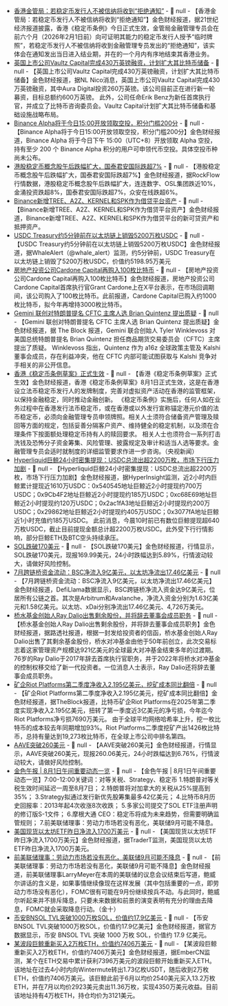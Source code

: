 - [香港金管局：若稳定币发行人不被信纳将收到“拒绝通知”](https://www.21jingji.com/article/20250801/herald/53be4c663f29352ac302ae38424d940f.html) - 📰 null - 【香港金管局：若稳定币发行人不被信纳将收到“拒绝通知”】金色财经报道，据21世纪经济报道披露，香港《稳定币条例》今日正式生效，金管局金融管理专员会在前六个月（2026年2月1日前）向可证明其能力的稳定币发行人授予“临时牌照”，若稳定币发行人不被信纳将收到金融管理专员发出的“拒绝通知”，该实体会在通知发出当日进入结业期，并在的一个月内有序地结束其香港业务。
- [英国上市公司Vaultz Capital完成430万英镑融资，计划扩大其比特币储备](https://x.com/btcNLNico/status/1951163070358630512) - 📰 null - 【英国上市公司Vaultz Capital完成430万英镑融资，计划扩大其比特币储备】金色财经报道，据NL Nico消息，英国上市公司Vaultz Capital完成430万英镑融资，其中Aura Digital投资260万英镑。该公司目前正在进行新一轮募资，目标总额约600万英镑。 
此外，公司任命Erik Benz为新任首席执行官，并成立了比特币咨询委员会。Vaultz Capital计划扩大其比特币储备和基础设施战略布局。
- [Binance Alpha将于今日15:00开放领取空投，积分门槛200分]() - 📰 null - 【Binance Alpha将于今日15:00开放领取空投，积分门槛200分】金色财经报道，Binance Alpha 将于今日下午 15:00（UTC+8）开放领取 Alpha 空投，持有至少 200 个 Binance Alpha 积分的用户可申领代币空投。具体空投币种尚未公布。
- [港股稳定币概念股午后跌幅扩大，国泰君安国际跌超7%]() - 📰 null - 【港股稳定币概念股午后跌幅扩大，国泰君安国际跌超7%】金色财经报道，据RockFlow行情数据，港股稳定币概念股午后跌幅扩大，连连数字、OSL集团跌近10%，金涌投资跌超8%，国泰君安国际跌超7%，众安在线跌超6%。
- [Binance新增TREE、A2Z、KERNEL和SPK作为借贷平台资产]() - 📰 null - 【Binance新增TREE、A2Z、KERNEL和SPK作为借贷平台资产】金色财经报道，Binance新增TREE、A2Z、KERNEL和SPK作为借贷平台的新可贷资产和抵押资产。
- [USDC Treasury约5分钟前在以太坊链上销毁5200万枚USDC]() - 📰 null - 【USDC Treasury约5分钟前在以太坊链上销毁5200万枚USDC】金色财经报道，据WhaleAlert（@whale_alert）监测，约5分钟前，USDC Treasury在以太坊链上销毁了5200万枚USDC，价值约5198.95万美元
- [房地产投资公司Cardone Capital再购入100枚比特币](https://x.com/GrantCardone/status/1951115584688492745) - 📰 null - 【房地产投资公司Cardone Capital再购入100枚比特币】金色财经报道，房地产投资公司Cardone Capital首席执行官Grant Cardone上在X平台表示，在市场回调期间，该公司购入了100枚比特币。此前报道，Cardone Capital已购入约1000枚比特币，拟今年再增持3000枚比特币。
- [Gemini 联创对特朗普提名 CFTC 主席人选 Brian Quintenz 提出质疑](https://www.theblock.co/post/365172/tyler-winklevoss-has-serious-concerns-over-trumps-pick-to-lead-the-cftc-brian-quintenz) - 📰 null - 【Gemini 联创对特朗普提名 CFTC 主席人选 Brian Quintenz 提出质疑】金色财经报道，据 The Block 报道，Gemini 联合创始人 Tyler Winklevoss 对美国总统特朗普提名 Brian Quintenz 担任商品期货交易委员会（CFTC）主席提出了质疑。 
Winklevoss 指出，Quintenz 作为 a16z 全球政策主管及 Kalshi 董事会成员，存在利益冲突，他在 CFTC 内部可能试图获取与 Kalshi 竞争对手相关的非公开信息。
- [香港《稳定币条例草案》正式生效]() - 📰 null - 【香港《稳定币条例草案》正式生效】金色财经报道，香港《稳定币条例草案》8月1日正式生效，这是在香港设立法币稳定币发行人的发牌制度，完善对虚拟资产活动在香港的监管框架，以保持金融稳定，同时推动金融创新。 
《稳定币条例》实施后，任何人如在业务过程中在香港发行法币稳定币，或在香港或以外发行宣称锚定港元价值的法币稳定币，必须向金融管理专员申领牌照。相关人士须符合储备资产管理及赎回等方面的规定，包括妥善分隔客户资产、维持健全的稳定机制，以及须在合理条件下按面额处理稳定币持有人的赎回要求。 
相关人士也须符合一系列打击洗钱及恐怖分子资金筹集、风险管理、披露规定及审计和适当人选等要求。金融管理专员会适时就制度的详细监管要求作进一步咨询。（央视新闻）
- [Hyperliquid巨鲸24小时密集提现：USDC总流出超2200万枚，市场下行压力加剧]() - 📰 null - 【Hyperliquid巨鲸24小时密集提现：USDC总流出超2200万枚，市场下行压力加剧】金色财经报道，据HyperInsight监测，近2小时内巨鲸累计提现近1610万USDC：0x540545地址巨鲸近2小时提现约700万USDC；0x9Cb4F2地址巨鲸近2小时提现约185万USDC；0xc68E69地址巨鲸近2小时提现约120万USDC；0x2ac1fA3地址巨鲸近2小时提现约200万USDC；0x29862地址巨鲸近2小时提现约405万USDC；0x3077fA地址巨鲸近1小时充值约185万USDC。 
此前消息，今晨10时前已有数位巨鲸提现超640万枚USDC，截止目前提现金额总计超2200万枚USDC。此外受下行行情影响，部分巨鲸ETH及BTC空头持续承压。
- [SOL跌破170美元]() - 📰 null - 【SOL跌破170美元】金色财经报道，行情显示，SOL跌破170美元，现报169.99美元，24小时跌幅达到5.89%，行情波动较大，请做好风险控制。
- [7月跨链桥资金流动：BSC净流入9亿美元，以太坊净流出17.46亿美元]() - 📰 null - 【7月跨链桥资金流动：BSC净流入9亿美元，以太坊净流出17.46亿美元】金色财经报道，DefiLlama数据显示，BSC跨链桥净流入资金达9亿美元，位居所有公链之首。其次是Arbitrum和Avalanche，净流入资金分别为1.63亿美元和1.58亿美元。以太坊、xDai分别净流出17.46亿美元、4,726万美元。
- [桥水基金创始人Ray Dalio出售剩余股份，并将辞去董事会成员职务]() - 📰 null - 【桥水基金创始人Ray Dalio出售剩余股份，并将辞去董事会成员职务】金色财经报道，据路透社报道，根据一封发给投资者的信函，桥水基金创始人Ray Dalio出售了其剩余基金股份，桥水对冲基金由他于50年前创立，此次交易标志着这家管理资产规模达921亿美元的全球最大对冲基金结束多年的过渡期。 
76岁的Ray Dalio于2017年辞去首席执行官职务，并于2022年将桥水对冲基金的控制权移交给了新一代投资者。一位消息人士表示，Ray Dalio还将辞去董事会成员职务。
- [矿企Riot Platforms第二季度净收入2.195亿美元，挖矿成本同比翻倍](https://www.theblock.co/post/365149/riot-platforms-posts-net-profit-in-q2-as-cost-to-mine-bitcoin-doubles-year-over-year) - 📰 null - 【矿企Riot Platforms第二季度净收入2.195亿美元，挖矿成本同比翻倍】金色财经报道，据TheBlock报道，比特币矿企Riot Platforms在2025年第二季度实现净收入2.195亿美元，扭转了第一季度近3亿美元的净亏损，今年迄今Riot Platforms净亏损7690万美元。 
由于全球平均网络哈希率上升，挖一枚比特币的成本较去年同期增加93%。Riot Platforms二季度挖矿产出1426枚比特币，总持有量达到19,273枚比特币，在全球上市公司中排名第四。
- [AAVE突破260美元]() - 📰 null - 【AAVE突破260美元】金色财经报道，行情显示，AAVE突破260美元，现报260.06美元，24小时跌幅达到6.76%，行情波动较大，请做好风险控制。
- [金色午报 | 8月1日午间重要动态一览]() - 📰 null - 【金色午报 | 8月1日午间重要动态一览】7:00-12:00关键词：对等关税、Strategy、稳定币 
1.特朗普对等关税生效时间延迟一周至8月7日； 
2.特朗普将对加拿大的关税从25%提高到35%； 
3.Strategy拟通过发行新优先股筹集最多42亿美元； 
4.比特币8月历史回报率：2013年起4次收涨8次收跌； 
5.多家公司提交了SOL ETF注册声明的修订版S-1文件； 
6.摩根大通 CEO：稳定币将成为未来趋势，但需要明确监管规则； 
7.前美联储理事：劳动力市场若没有恶化，美联储9月可能不降息。
- [美国现货以太坊ETF昨日净流入1700万美元]() - 📰 null - 【美国现货以太坊ETF昨日净流入1700万美元】金色财经报道，据TraderT监测，美国现货以太坊ETF昨日净流入1700万美元。
- [前美联储理事：劳动力市场若没有恶化，美联储9月可能不降息]() - 📰 null - 【前美联储理事：劳动力市场若没有恶化，美联储9月可能不降息】金色财经报道，前美联储理事LarryMeyer在本周的美联储的议息会议结束后写道，鲍威尔讲话的含义是，如果事情继续像现在这样发展（其中包括重要的一点，即劳动力市场没有恶化），FOMC很有可能在9月份继续按兵不动。与此同时，鲍威尔听起来并不排斥降息，只要未来数据和前景的演变表明有充分的理由去降息，FOMC就会采取降息行动。（金十）
- [币安BNSOL TVL突破1000万枚SOL，价值约17.9亿美元](https://x.com/binance/status/1951120663248564254) - 📰 null - 【币安BNSOL TVL突破1000万枚SOL，价值约17.9亿美元】金色财经报道，据官方数据显示，币安 BNSOL TVL 突破 1000 万枚 SOL，价值约 17.9 亿美元。
- [某波段巨鲸重新买入2万枚ETH，价值约7406万美元]() - 📰 null - 【某波段巨鲸重新买入2万枚ETH，价值约7406万美元】金色财经报道，据EmberCN监测，某个在ETH交易中累计获利7396万美元的波段巨鲸开始重新买入ETH。该地址在过去4小时内向Wintermute转出1.73亿枚USDT，随后收到2万枚ETH，价值约7406万美元。该巨鲸此前于6月以均价2540美元买入13.2万枚ETH，并在7月以均价2923美元卖出11.36万枚，实现4350万美元收益。目前该地址持有4万枚ETH，持仓均价为3121美元。
